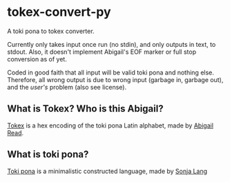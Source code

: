 # tokex-convert-py
A toki pona to tokex converter.

Currently only takes input once run (no stdin), and only outputs in text, to stdout. Also, it doesn't implement Abigail's EOF marker or full stop conversion as of yet.

Coded in good faith that all input will be valid toki pona and nothing else. Therefore, all wrong output is due to wrong input (garbage in, garbage out), and the _user's_ problem (also see license).

## What is Tokex? Who is this Abigail?
[Tokex](https://github.com/AbbyRead/Tokex/) is a hex encoding of the toki pona Latin alphabet, made by [Abigail Read](https://github.com/AbbyRead).

## What is toki pona?
[Toki pona](https://tokipona.org/) is a minimalistic constructed language, made by [Sonja Lang](https://lang.sg/)
